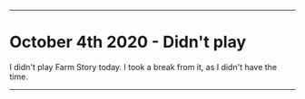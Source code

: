 
***

# October 4th 2020 - Didn't play

I didn't play Farm Story today. I took a break from it, as I didn't have the time.

***
